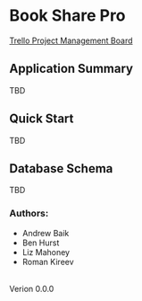 # Book Share Pro

[Trello Project Management Board](https://trello.com/b/NCEfqRZA/book-dating-app-project)

## Application Summary
TBD

## Quick Start
TBD

## Database Schema
TBD

### Authors:
- Andrew Baik
- Ben Hurst
- Liz Mahoney
- Roman Kireev
</br>
Verion 0.0.0
</br>
